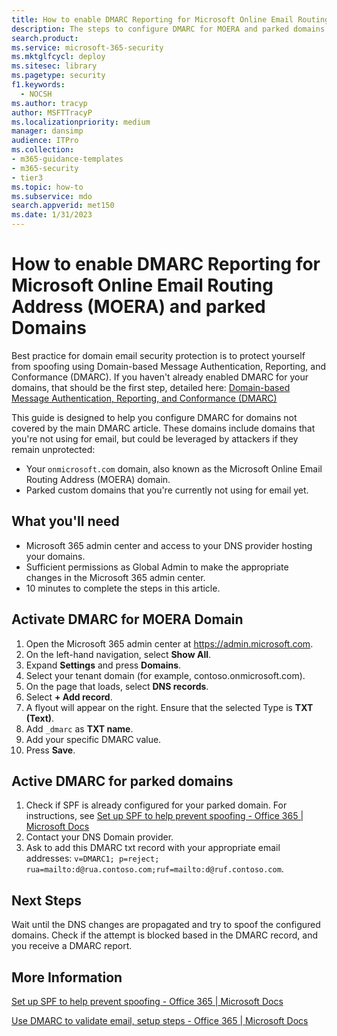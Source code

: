 ```yaml
---
title: How to enable DMARC Reporting for Microsoft Online Email Routing Address (MOERA) and parked Domains
description: The steps to configure DMARC for MOERA and parked domains.
search.product:
ms.service: microsoft-365-security
ms.mktglfcycl: deploy
ms.sitesec: library
ms.pagetype: security
f1.keywords:
  - NOCSH
ms.author: tracyp
author: MSFTTracyP
ms.localizationpriority: medium
manager: dansimp
audience: ITPro
ms.collection: 
- m365-guidance-templates
- m365-security
- tier3
ms.topic: how-to
ms.subservice: mdo
search.appverid: met150
ms.date: 1/31/2023
---
```


# How to enable DMARC Reporting for Microsoft Online Email Routing Address (MOERA) and parked Domains

Best practice for domain email security protection is to protect yourself from spoofing using Domain-based Message Authentication, Reporting, and Conformance (DMARC). If you haven't already enabled DMARC for your domains, that should be the first step, detailed here: [Domain-based Message Authentication, Reporting, and Conformance (DMARC)](/microsoft-365/security/office-365-security/email-authentication-dmarc-configure)

This guide is designed to help you configure DMARC for domains not covered by the main DMARC article. These domains include domains that you're not using for email, but could be leveraged by attackers if they remain unprotected:

- Your `onmicrosoft.com` domain, also known as the Microsoft Online Email Routing Address (MOERA) domain.
- Parked custom domains that you're currently not using for email yet.

## What you'll need

- Microsoft 365 admin center and access to your DNS provider hosting your domains.
- Sufficient permissions as Global Admin to make the appropriate changes in the Microsoft 365 admin center.
- 10 minutes to complete the steps in this article.

## Activate DMARC for MOERA Domain

1. Open the Microsoft 365 admin center at <https://admin.microsoft.com>.
1. On the left-hand navigation, select **Show All**.
1. Expand **Settings** and press **Domains**.
1. Select your tenant domain (for example, contoso.onmicrosoft.com).
1. On the page that loads, select **DNS records**.
1. Select **+ Add record**.
1. A flyout will appear on the right. Ensure that the selected Type is **TXT (Text)**.
1. Add `_dmarc` as **TXT name**.
1. Add your specific DMARC value.
1. Press **Save**.

## Active DMARC for parked domains

1. Check if SPF is already configured for your parked domain. For instructions, see [Set up SPF to help prevent spoofing - Office 365 | Microsoft Docs](/microsoft-365/security/office-365-security/email-authentication-spf-configure#how-to-handle-subdomains)
1. Contact your DNS Domain provider.
1. Ask to add this DMARC txt record with your appropriate email addresses: `v=DMARC1; p=reject; rua=mailto:d@rua.contoso.com;ruf=mailto:d@ruf.contoso.com`.

## Next Steps

Wait until the DNS changes are propagated and try to spoof the configured domains. Check if the attempt is blocked based in the DMARC record, and you receive a DMARC report.

## More Information

[Set up SPF to help prevent spoofing - Office 365 | Microsoft Docs](/microsoft-365/security/office-365-security/email-authentication-spf-configure)

[Use DMARC to validate email, setup steps - Office 365 | Microsoft Docs](/microsoft-365/security/office-365-security/email-authentication-dmarc-configure)
